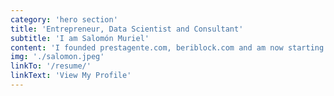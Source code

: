 ```yaml
---
category: 'hero section'
title: 'Entrepreneur, Data Scientist and Consultant'
subtitle: 'I am Salomón Muriel'
content: 'I founded prestagente.com, beriblock.com and am now starting up with finco.co. My expertise is in data-driven organizations, entrepreneurship and implementing an innovation mindset and novel technologies.'
img: './salomon.jpeg'
linkTo: '/resume/'
linkText: 'View My Profile'
---
```


